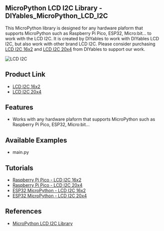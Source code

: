 ## MicroPython LCD I2C Library - DIYables_MicroPython_LCD_I2C
This MicroPython library is designed for any hardware plaform that supports MicroPython such as Raspberry Pi Pico, ESP32, Micro:bit... to work with the LCD I2C. It is created by DIYables to work with DIYables LCD I2C, but also work with other brand LCD I2C. Please consider purchasing [LCD I2C 16x2](https://www.amazon.com/dp/B0CM63P8VM) and [LCD I2C 20x4](https://www.amazon.com/dp/B0BXKKBZND) from DIYables to support our work.


![LCD I2C](https://diyables.io/images/products/lcd-i2c.jpg)



Product Link
----------------------------
* [LCD I2C 16x2](https://diyables.io/products/lcd-i2c-16x2-blue-background)
* [LCD I2C 20x4](https://diyables.io/products/lcd-20x4-display-i2c-interface)


Features
----------------------------
* Works with any hardware plaform that supports MicroPython such as Raspberry Pi Pico, ESP32, Micro:bit...

Available Examples
----------------------------
* main.py



Tutorials
----------------------------
* [Raspberry Pi Pico - LCD I2C 16x2](https://newbiely.com/tutorials/raspberry-pico/raspberry-pi-pico-lcd-i2c)
* [Raspberry Pi Pico - LCD I2C 20x4](https://newbiely.com/tutorials/raspberry-pico/raspberry-pi-pico-lcd-20x4)
* [ESP32 MicroPython - LCD I2C 16x2](https://newbiely.com/tutorials/esp32-micropython/esp32-micropython-lcd-i2c)
* [ESP32 MicroPython - LCD I2C 20x4](https://newbiely.com/tutorials/esp32-micropython/esp32-micropython-lcd-20x4)



References
----------------------------
* [MicroPython LCD I2C Library](https://newbiely.com/tutorials/micropython/micropython-lcd-i2c-library)
